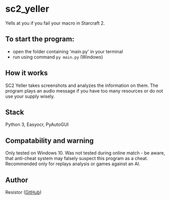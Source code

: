 # sc2_yeller
Yells at you if you fail your macro in Starcraft 2.

## To start the program:
- open the folder containing 'main.py' in your terminal
- run using command `py main.py` (Windows)

## How it works
SC2 Yeller takes screenshots and analyzes the information on them. The program plays an audio message if you have too many resources or do not use your supply wisely.

## Stack
Python 3, Easyocr, PyAutoGUI

## Compatability and warning
Only tested on Windows 10.
Was not tested during online match - be aware, that anti-cheat system may falsely suspect this program as a cheat. Recommended only for replays analysis or games against an AI.

## Author
Resistor ([GitHub](https://github.com/Resistor-git/))
